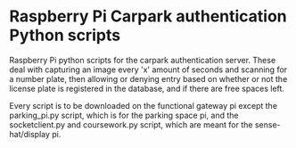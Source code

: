 # Raspberry Pi Carpark authentication Python scripts
Raspberry Pi python scripts for the carpark authentication server. These deal with capturing an image every 'x' amount of seconds and scanning for a number plate, then allowing or denying entry based on whether or not the license plate is registered in the database, and if there are free spaces left.

Every script is to be downloaded on the functional gateway pi except the parking_pi.py script, which is for the parking space pi, and the socketclient.py and coursework.py script, which are meant for the sense-hat/display pi.
